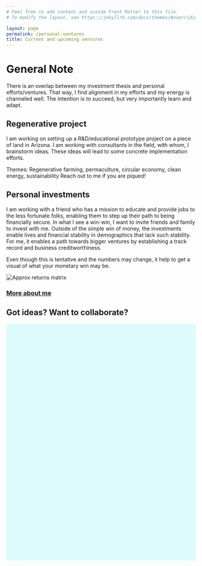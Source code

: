 ```yaml
---
# Feel free to add content and custom Front Matter to this file.
# To modify the layout, see https://jekyllrb.com/docs/themes/#overriding-theme-defaults

layout: page
permalink: /personal-ventures
title: Current and upcoming ventures
---
```


# General Note

There is an overlap between my investment thesis and personal efforts/ventures. That way, I find alignment in my efforts and my energy is channeled well. The intention is to succeed, but very importantly learn and adapt.

## Regenerative project

I am working on setting up a R&D/educational prototype project on a piece of land in Arizona. I am working with consultants in the field, with whom, I brainstorm ideas. These ideas will lead to some concrete implementation efforts.

Themes: Regenerative farming, permaculture, circular economy, clean energy, sustainability
Reach out to me if you are piqued!

## Personal investments

I am working with a friend who has a mission to educate and provide jobs to the less fortunate folks, enabling them to step up their path to being financially secure. In what I see a win-win, I want to invite friends and family to invest with me. Outside of the simple win of money, the investments enable lives and financial stability in demographics that lack such stability. For me, it enables a path towards bigger ventures by establishing a track record and business creditworthiness.

Even though this is tentative and the numbers may change, it help to get a visual of what your monetary win may be.

![Approx returns matrix](docs/images/ApproxSuggestedReturnsMatris.png)

### [More about me](/about)

## Got ideas? Want to collaborate?
<!-- Sprintful inline widget begin -->
<div class="sprintful-inline-widget" data-url="https://on.sprintful.com/vt" style="min-width:320px;height:630px;background-color:#DDFBFC;"></div>
<script type="text/javascript" src="https://app.sprintful.com/widget/v1.js"></script>
<!-- Sprintful inline widget end -->